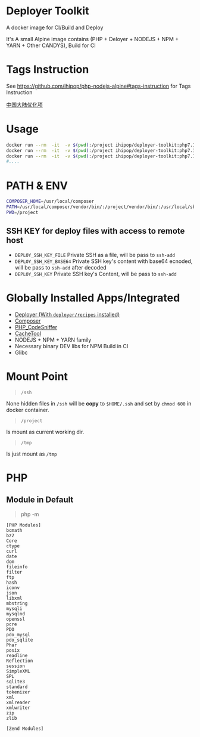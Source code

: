# Deployer Toolkit

A docker image for CI/Build and Deploy

It's A small Alpine image contains (PHP + Deloyer + NODEJS + NPM + YARN + Other CANDYS), Build for CI 

# Tags Instruction

See https://github.com/ihipop/php-nodejs-alpine#tags-instruction for Tags Instruction

[中国大陆优化项](https://github.com/ihipop/deployer-toolkit/blob/master/README_CN.md)

# Usage 
```bash
docker run --rm  -it  -v $(pwd):/project ihipop/deployer-toolkit:php7.1-node8.9-dep6.0 dep --version
docker run --rm  -it  -v $(pwd):/project ihipop/deployer-toolkit:php7.1-node8.9-dep6.0 composer --version
docker run --rm  -it  -v $(pwd):/project ihipop/deployer-toolkit:php7.1-node8.9-dep6.0 npm --version
#....
```

# PATH & ENV
```bash
COMPOSER_HOME=/usr/local/composer
PATH=/usr/local/composer/vendor/bin/:/project/vendor/bin/:/usr/local/sbin:/usr/local/bin:/usr/sbin:/usr/bin:/sbin:/bin
PWD=/project
```

## SSH KEY for deploy files with access to remote host
- `DEPLOY_SSH_KEY_FILE` Private SSH  as a file, will be pass to `ssh-add`
- `DEPLOY_SSH_KEY_BASE64` Private SSH key's content with base64 ecnoded, will be pass to `ssh-add` after decoded
-  `DEPLOY_SSH_KEY` Private SSH key's Content, will be pass to `ssh-add`

# Globally Installed Apps/Integrated
- [Deployer (With `deployer/recipes` installed)](https://deployer.org)
- [Composer](https://getcomposer.org)
- [PHP_CodeSniffer](https://github.com/squizlabs/PHP_CodeSniffer)
- [CacheTool](http://gordalina.github.io/cachetool/)
- NODEJS + NPM + YARN family
- Necessary binary DEV libs for NPM Build in CI
- Glibc
# Mount Point
> `/ssh` 

None hidden files in `/ssh` will be **copy** to `$HOME/.ssh`  and set by `chmod 600` in docker container.

> `/project`

Is mount as current working dir.

> `/tmp` 

Is just mount as `/tmp`

# PHP

## Module in Default

> php -m

```
[PHP Modules]
bcmath
bz2
Core
ctype
curl
date
dom
fileinfo
filter
ftp
hash
iconv
json
libxml
mbstring
mysqli
mysqlnd
openssl
pcre
PDO
pdo_mysql
pdo_sqlite
Phar
posix
readline
Reflection
session
SimpleXML
SPL
sqlite3
standard
tokenizer
xml
xmlreader
xmlwriter
zip
zlib

[Zend Modules]

```
